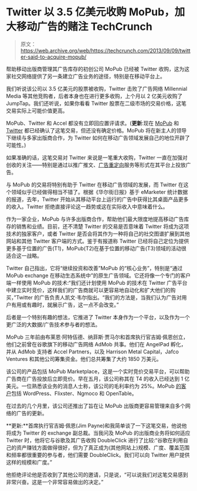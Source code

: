 # Twitter 以 3.5 亿美元收购 MoPub，加大移动广告的赌注 TechCrunch

> 原文：<https://web.archive.org/web/https://techcrunch.com/2013/09/09/twitter-said-to-acquire-mopub/>

帮助移动出版商管理其广告库存的初创公司 MoPub 已经被 Twitter 收购，这为这家社交网络提供了另一条建立广告业务的途径，特别是在移动平台上。

我们听说该公司以 3.5 亿美元的股票被收购，Twitter 击败了广告网络 Millennial Media 等其他竞购者，后者本身也在进行更多收购，上个月以 2 亿美元收购了 JumpTap。我们还听说，如果你看看 Twitter 股票在二级市场的交易价格，这笔交易实际上可能价值更高。

MoPub、Twitter 和 Accel 都没有立即回应置评请求。(**更新**:现在 [MoPub](https://web.archive.org/web/20221127015736/http://www.mopub.com/2013/09/09/mopub-twitter/) 和 [Twitter](https://web.archive.org/web/20221127015736/https://blog.twitter.com/2013/driving-mobile-advertising-forward-welcoming-mopub-to-the-flock) 都已经确认了这笔交易，但还没有确定价格。MoPub 将在新主人的领导下继续与多家出版商合作，为 Twitter 如何在移动广告领域发展自己的地位开辟了可能性。)

如果准确的话，这笔交易对 Twitter 来说是一笔重大收购，Twitter 一直在加强对创收的关注——特别是通过以推广推文、[广告重定向](https://web.archive.org/web/20221127015736/https://beta.techcrunch.com/2013/07/03/twitter-will-soon-start-showing-more-targeted-ads-based-on-user-account-information/)服务等形式在其平台上投放广告。

与 MoPub 的交易将特别有助于 Twitter 在移动广告领域的发展，而 Twitter 在这个领域似乎已经做得相当不错了。根据《华尔街日报》基于 eMarketer 统计数据的报道，去年，Twitter 开始从其移动平台上运行的广告中获得比其桌面产品更多的收入。Twitter 拒绝直接评论这一趋势或这在实际收入中意味着什么。

作为一家企业，MoPub 与许多出版商合作，帮助他们最大限度地提高移动广告库存的销售和业绩。目前，还不清楚 Twitter 的交易是否意味着 Twitter 将成为这项技术的独家客户，或者 Twitter 是否会将其作为一种将自己的社交图谱扩展到其他网站和其他 Twitter 客户端的方式。鉴于有报道称 Twitter 已经将自己定位为提供更多基于位置的广告(T1)，MoPub(T2)在基于位置的移动广告(T3)领域的活动很适合这一战略。

Twitter 自己指出，它将“继续投资和改善”MoPub 的“核心业务”，特别是“通过 MoPub exchange 在移动生态系统中”的原生广告领域。它还将像一个专门的客户端一样使用 MoPub 的技术:“我们还计划使用 MoPub 的技术在 Twitter 广告平台中建立实时竞价，这样我们的广告商就可以更容易地自动化和扩大他们的购买，”Twitter 的广告负责人凯文·韦尔指出。“我们的方法是，当我们认为广告对用户有用或有趣时，就展示广告，这一点不会改变。”

后者是一个特别有趣的想法，它推进了 Twitter 本身作为一个平台，以及作为一个更广泛的大数据/广告技术参与者的想法。

MoPub 三年前由布莱恩·阿特伍德、纳菲斯·贾马尔和首席执行官吉姆·佩恩创立，他们之前曾在谷歌旗下的移动广告网络 AdMob 共事。他们在 AngelPad 孵化，并从 AdMob 支持者 Accel Partners，以及 Harrison Metal Capital，Jafco Ventures 和其他公司筹集资金。他们总共筹集了大约 1850 万美元。

该公司的产品包括 MoPub Marketplace，这是一个实时竞价交易平台，可以帮助广告商在广告投放后立即竞价。早在五月，该公司称其在 T4 的收入已经达到 1 亿美元。一位熟悉该业务的消息人士称，该公司的毛利率约为 25%。MoPub [的客户](https://web.archive.org/web/20221127015736/http://www.mopub.com/customers/)包括 WordPress、Flixster、Ngmoco 和 OpenTable。

在过去的几个月里，该公司还推出了旨在让 MoPub 出版商更容易管理来自多个网络的广告的更新。

**更新:**首席执行官吉姆·佩恩(Jim Payne)和我简单谈了一下这笔交易，他说他将成为 Twitter 的 exchange 副总裁。当我问及 MoPub 的出版商业务将如何适应 Twitter 时，他将它与谷歌及其广告收购 DoubleClick 进行了比较:“谷歌在利用自己的资产赚钱方面做得很好，但为了真正成为(其他网站上)规模、广度、覆盖范围和频率都很重要的参与者，他们需要 DoubleClick。我们可以向 Twitter 用户提供这样的规模和广度。”

他拒绝评论他是否收到了其他公司的邀请，只是说，“可以说我们对这笔交易感到非常兴奋。这是一个非常容易做出的决定。”